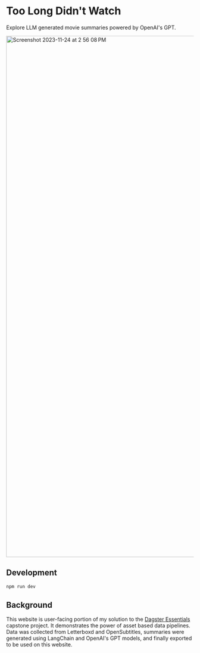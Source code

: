 # Too Long Didn't Watch

Explore LLM generated movie summaries powered by OpenAI's GPT.

<img width="1400" alt="Screenshot 2023-11-24 at 2 56 08 PM" src="https://github.com/cmpadden/too-long-didnt-watch/assets/5807118/bd5bd3cf-c21c-40c9-a575-3fbde29e4c1e">

## Development

```sh
npm run dev
```

## Background

This website is user-facing portion of my solution to the [Dagster
Essentials](https://github.com/cmpadden/dagster-essentials-capstone/) capstone project.
It demonstrates the power of asset based data pipelines. Data was collected from
Letterboxd and OpenSubtitles, summaries were generated using LangChain and OpenAI's GPT
models, and finally exported to be used on this website.
